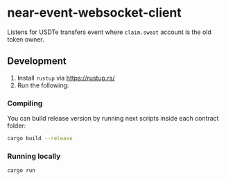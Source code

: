 # near-event-websocket-client

Listens for USDTe transfers event where `claim.sweat` account is the old token owner.

## Development

1. Install `rustup` via <https://rustup.rs/>
2. Run the following:

### Compiling

You can build release version by running next scripts inside each contract folder:

```bash
cargo build --release
```

### Running locally

```bash
cargo run
```
